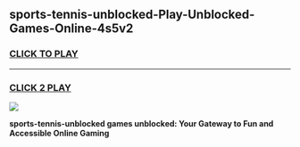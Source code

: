 
## sports-tennis-unblocked-Play-Unblocked-Games-Online-4s5v2
<h3>
<a href="https://premium76.site?title=sports-tennis-unblocked&ref=25A">CLICK TO PLAY</a></h3>
<hr>

<h3>
<a href="https://premium76.site?title=sports-tennis-unblocked&ref=25A">CLICK 2 PLAY</a>
  
</h3>

<a href="https://premium76.site?title=sports-tennis-unblocked&ref=25A"><img src="https://clearcache.store/games.png"></a>


**sports-tennis-unblocked games unblocked: Your Gateway to Fun and Accessible Online Gaming**
